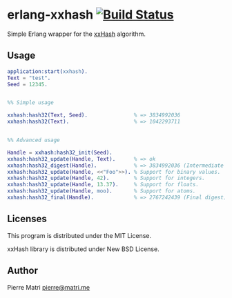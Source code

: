 erlang-xxhash [![Build Status](https://travis-ci.org/pierresforge/erlang-xxhash.png)](https://travis-ci.org/pierresforge/erlang-xxhash)
=============

Simple Erlang wrapper for the [xxHash](http://code.google.com/p/xxhash/) algorithm.


Usage
-----

```erlang
application:start(xxhash).
Text = "test".
Seed = 12345.


%% Simple usage

xxhash:hash32(Text, Seed).               % => 3834992036
xxhash:hash32(Text).                     % => 1042293711


%% Advanced usage

Handle = xxhash:hash32_init(Seed).
xxhash:hash32_update(Handle, Text).      % => ok
xxhash:hash32_digest(Handle).            % => 3834992036 (Intermediate digest)
xxhash:hash32_update(Handle, <<"Foo">>). % Support for binary values.
xxhash:hash32_update(Handle, 42).        % Support for integers.
xxhash:hash32_update(Handle, 13.37).     % Support for floats.
xxhash:hash32_update(Handle, moo).       % Support for atoms.
xxhash:hash32_final(Handle).             % => 2767242439 (Final digest)
```


Licenses
--------

This program is distributed under the MIT License.

xxHash library is distributed under New BSD License.


Author
------

Pierre Matri <pierre@matri.me>